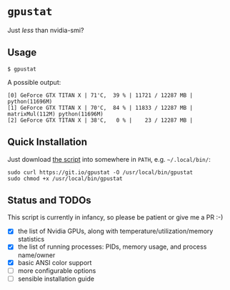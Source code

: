`gpustat`
=========

Just *less* than nvidia-smi?

Usage
-----

`$ gpustat`

A possible output:

```
[0] GeForce GTX TITAN X | 71'C,  39 % | 11721 / 12287 MB | python(11696M)
[1] GeForce GTX TITAN X | 70'C,  84 % | 11833 / 12287 MB | matrixMul(112M) python(11696M)
[2] GeForce GTX TITAN X | 38'C,   0 % |    23 / 12287 MB |
```

Quick Installation
------------------

Just download [the script][script_gitio] into somewhere in `PATH`, e.g. `~/.local/bin/`:

```
sudo curl https://git.io/gpustat -O /usr/local/bin/gpustat
sudo chmod +x /usr/local/bin/gpustat
```

[script_gitio]: https://git.io/gpustat

Status and TODOs
----------------

This script is currently in infancy, so please be patient or give me a PR :-)

* [x] the list of Nvidia GPUs, along with temperature/utilization/memory statistics
* [x] the list of running processes: PIDs, memory usage, and process name/owner
* [x] basic ANSI color support
* [ ] more configurable options
* [ ] sensible installation guide
